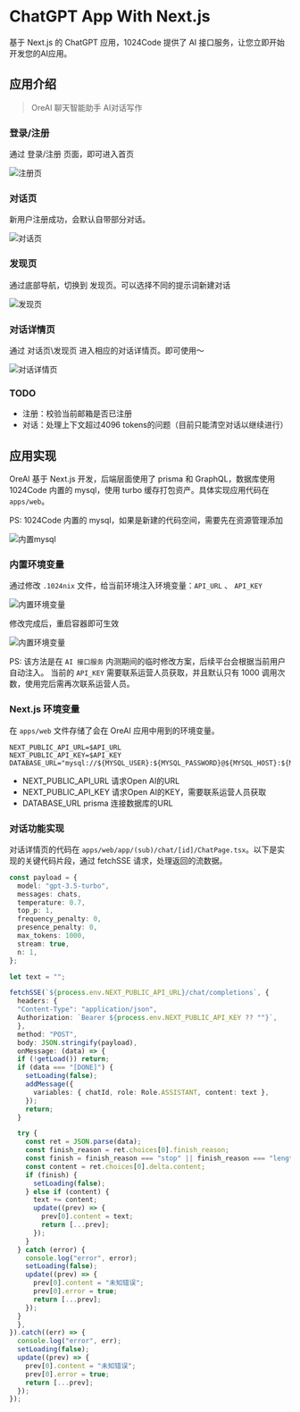# ChatGPT App With Next.js

基于 Next.js 的 ChatGPT 应用，1024Code 提供了 AI 接口服务，让您立即开始开发您的AI应用。

## 应用介绍

> OreAI 聊天智能助手 AI对话写作

### 登录/注册

通过 登录/注册 页面，即可进入首页

![注册页](./img/1.png)

### 对话页

新用户注册成功，会默认自带部分对话。

![对话页](./img/1.png)

### 发现页

通过底部导航，切换到 发现页。可以选择不同的提示词新建对话

![发现页](./img/2.png)

### 对话详情页

通过 对话页\发现页 进入相应的对话详情页。即可使用～

![对话详情页](./img/3.png)

### TODO

- 注册：校验当前邮箱是否已注册
- 对话：处理上下文超过4096 tokens的问题（目前只能清空对话以继续进行）

## 应用实现

OreAI 基于 Next.js 开发，后端层面使用了 prisma 和 GraphQL，数据库使用 1024Code 内置的 mysql，使用 turbo 缓存打包资产。具体实现应用代码在 `apps/web`。

PS: 1024Code 内置的 mysql，如果是新建的代码空间，需要先在资源管理添加

![内置mysql](./img/6.png)

### 内置环境变量

通过修改 `.1024nix` 文件，给当前环境注入环境变量：`API_URL` 、 `API_KEY`

![内置环境变量](./img/4.png)

修改完成后，重启容器即可生效

![内置环境变量](./img/5.png)

PS: 该方法是在 `AI 接口服务` 内测期间的临时修改方案，后续平台会根据当前用户自动注入。 当前的 `API_KEY` 需要联系运营人员获取，并且默认只有 1000 调用次数，使用完后需再次联系运营人员。

### Next.js 环境变量

在 `apps/web` 文件存储了会在 OreAI 应用中用到的环境变量。

```
NEXT_PUBLIC_API_URL=$API_URL
NEXT_PUBLIC_API_KEY=$API_KEY
DATABASE_URL="mysql://${MYSQL_USER}:${MYSQL_PASSWORD}@${MYSQL_HOST}:${MYSQL_PORT}/ore_ai_db"
```

- NEXT_PUBLIC_API_URL 请求Open AI的URL
- NEXT_PUBLIC_API_KEY 请求Open AI的KEY，需要联系运营人员获取
- DATABASE_URL        prisma 连接数据库的URL

### 对话功能实现

对话详情页的代码在 `apps/web/app/(sub)/chat/[id]/ChatPage.tsx`。以下是实现的关键代码片段，通过 fetchSSE 请求，处理返回的流数据。

```ts
const payload = {
  model: "gpt-3.5-turbo",
  messages: chats,
  temperature: 0.7,
  top_p: 1,
  frequency_penalty: 0,
  presence_penalty: 0,
  max_tokens: 1000,
  stream: true,
  n: 1,
};

let text = "";

fetchSSE(`${process.env.NEXT_PUBLIC_API_URL}/chat/completions`, {
  headers: {
  "Content-Type": "application/json",
  Authorization: `Bearer ${process.env.NEXT_PUBLIC_API_KEY ?? ""}`,
  },
  method: "POST",
  body: JSON.stringify(payload),
  onMessage: (data) => {
  if (!getLoad()) return;
  if (data === "[DONE]") {
    setLoading(false);
    addMessage({
      variables: { chatId, role: Role.ASSISTANT, content: text },
    });
    return;
  }

  try {
    const ret = JSON.parse(data);
    const finish_reason = ret.choices[0].finish_reason;
    const finish = finish_reason === "stop" || finish_reason === "length";
    const content = ret.choices[0].delta.content;
    if (finish) {
      setLoading(false);
    } else if (content) {
      text += content;
      update((prev) => {
        prev[0].content = text;
        return [...prev];
      });
    }
  } catch (error) {
    console.log("error", error);
    setLoading(false);
    update((prev) => {
      prev[0].content = "未知错误";
      prev[0].error = true;
      return [...prev];
    });
  }
  },
}).catch((err) => {
  console.log("error", err);
  setLoading(false);
  update((prev) => {
    prev[0].content = "未知错误";
    prev[0].error = true;
    return [...prev];
  });
});
```
